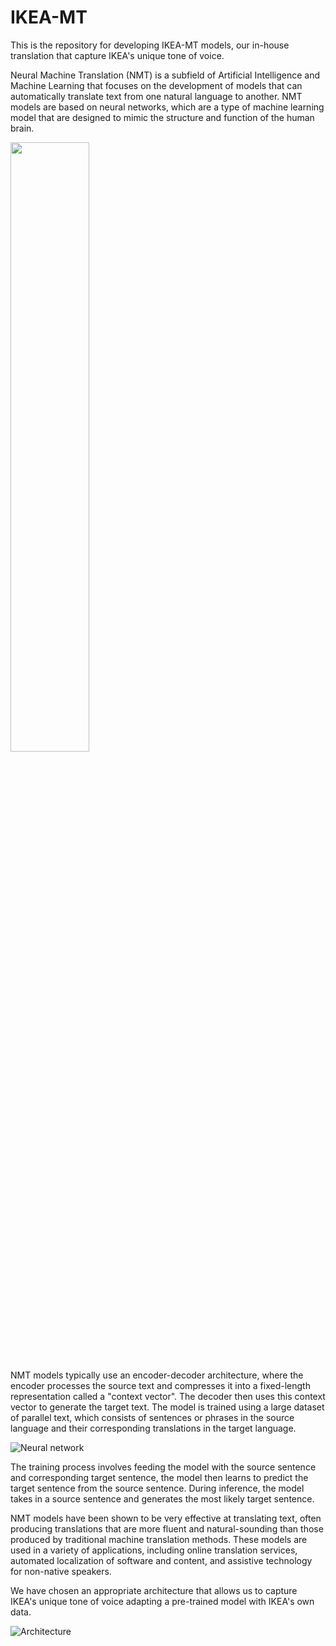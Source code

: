 # IKEA-MT

This is the repository for developing IKEA-MT models, our in-house translation that capture IKEA's unique tone of voice.

Neural Machine Translation (NMT) is a subfield of Artificial Intelligence and Machine Learning that focuses on the development of models that can automatically translate text from one natural language to another. NMT models are based on neural networks, which are a type of machine learning model that are designed to mimic the structure and function of the human brain.

<img src="https://does.pasco.k12.fl.us/wp-content/uploads/does/2020/03/machine-translation-google.jpg" width="50%" height="50%">

NMT models typically use an encoder-decoder architecture, where the encoder processes the source text and compresses it into a fixed-length representation called a "context vector". The decoder then uses this context vector to generate the target text. The model is trained using a large dataset of parallel text, which consists of sentences or phrases in the source language and their corresponding translations in the target language.

![Neural network](https://miro.medium.com/max/720/1*BbF4o_uKCRKerXpZiJBlpg.webp)

The training process involves feeding the model with the source sentence and corresponding target sentence, the model then learns to predict the target sentence from the source sentence. During inference, the model takes in a source sentence and generates the most likely target sentence.

NMT models have been shown to be very effective at translating text, often producing translations that are more fluent and natural-sounding than those produced by traditional machine translation methods. These models are used in a variety of applications, including online translation services, automated localization of software and content, and assistive technology for non-native speakers. 

We have chosen an appropriate architecture that allows us to capture IKEA's unique tone of voice adapting a pre-trained model with IKEA's own data.

![Architecture](https://ars.els-cdn.com/content/image/1-s2.0-S2666651020300024-gr11.jpg)
